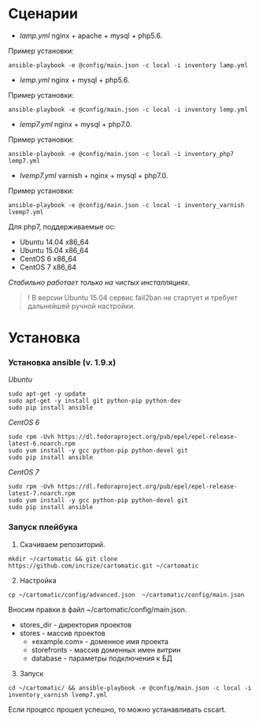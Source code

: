 # Сценарии

- *lamp.yml*
nginx + apache + mysql + php5.6. 

Пример установки:

```
ansible-playbook -e @config/main.json -c local -i inventory lamp.yml
```

- *lemp.yml* 
nginx + mysql + php5.6.

Пример установки:

```
ansible-playbook -e @config/main.json -c local -i inventory lemp.yml
```

- *lemp7.yml*
nginx + mysql + php7.0.

Пример установки: 

```
ansible-playbook -e @config/main.json -c local -i inventory_php7 lemp7.yml
```

- *lvemp7.yml*
varnish + nginx + mysql + php7.0.

Пример установки: 

```
ansible-playbook -e @config/main.json -c local -i inventory_varnish lvemp7.yml
```

Для php7, поддерживаемые ос:

- Ubuntu 14.04 x86_64
- Ubuntu 15.04 x86_64
- CentOS 6 x86_64
- CentOS 7 x86_64

*Стабильно работает только на чистых инсталляциях.*

> ! В версии Ubuntu 15.04 сервис fail2ban не стартует и требует дальнейшей ручной настройки.


# Установка

### Установка ansible (v. 1.9.x)

*Ubuntu*

```
sudo apt-get -y update
sudo apt-get -y install git python-pip python-dev
sudo pip install ansible
```

*CentOS 6*

```
sudo rpm -Uvh https://dl.fedoraproject.org/pub/epel/epel-release-latest-6.noarch.rpm
sudo yum install -y gcc python-pip python-devel git
sudo pip install ansible
```

*CentOS 7*

```
sudo rpm -Uvh https://dl.fedoraproject.org/pub/epel/epel-release-latest-7.noarch.rpm
sudo yum install -y gcc python-pip python-devel git
sudo pip install ansible
```

### Запуск плейбука

1. Скачиваем репозиторий. 
```
mkdir ~/cartomatic && git clone https://github.com/incrize/cartomatic.git ~/cartomatic
```

2. Настройка
```
cp ~/cartomatic/config/advanced.json  ~/cartomatic/config/main.json
```
 Вносим правки в файл ~/cartomatic/config/main.json.
 - stores_dir - директория проектов
 - stores - массив проектов
    - «example.com» - доменное имя проекта
    - storefronts - массив доменных имен витрин
    - database - параметры подключения к БД

3. Запуск
```
cd ~/cartomatic/ && ansible-playbook -e @config/main.json -c local -i inventory_varnish lvemp7.yml
```

Если процесс прошел успешно, то можно устанавливать cscart.
